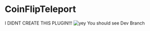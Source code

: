 # CoinFlipTeleport

I DIDNT CREATE THIS PLUGIN!!!
![yey](https://github.com/thisisyoursus/CoinFlipTeleport/assets/114288684/24b41f08-9d1d-4ab9-b9f5-8ffa81349642)
You should see Dev Branch
